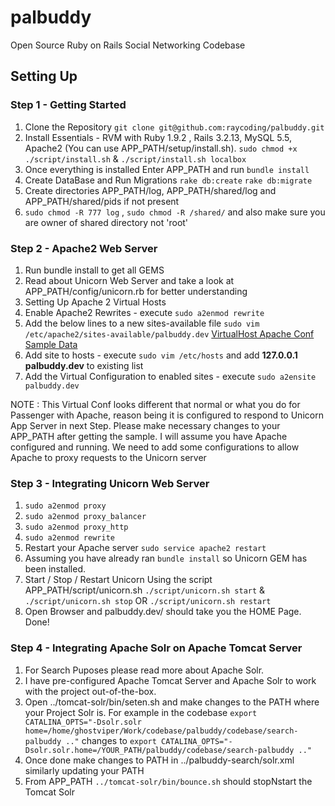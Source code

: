 palbuddy
========

Open Source Ruby on Rails Social Networking Codebase

## Setting Up

### Step 1 - Getting Started
1. Clone the Repository
`git clone git@github.com:raycoding/palbuddy.git`
2. Install Essentials - RVM with Ruby 1.9.2 , Rails 3.2.13, MySQL 5.5, Apache2 (You can use APP_PATH/setup/install.sh). `sudo chmod +x ./script/install.sh` & `./script/install.sh localbox`
3. Once everything is installed Enter APP_PATH and run `bundle install`
4. Create DataBase and Run Migrations `rake db:create` `rake db:migrate`
5. Create directories APP_PATH/log, APP_PATH/shared/log and APP_PATH/shared/pids if not present
6. `sudo chmod -R 777 log`  , `sudo chmod -R /shared/` and also make sure you are owner of shared directory not 'root'

### Step 2 - Apache2 Web Server
1. Run bundle install to get all GEMS 
2. Read about Unicorn Web Server and take a look at APP_PATH/config/unicorn.rb for better understanding
3. Setting Up Apache 2 Virtual Hosts
4. Enable Apache2 Rewrites - execute `sudo a2enmod rewrite`
5. Add the below lines to a new sites-available file `sudo vim /etc/apache2/sites-available/palbuddy.dev`
   [VirtualHost Apache Conf Sample Data](https://gist.github.com/raycoding/5561819)
6. Add site to hosts - execute `sudo vim /etc/hosts` and add **127.0.0.1  palbuddy.dev** to existing list
7. Add the Virtual Configuration to enabled sites - execute `sudo a2ensite palbuddy.dev`

NOTE : This Virtual Conf looks different that normal or what you do for Passenger with Apache, reason being it is configured to respond to Unicorn App Server in next Step. Please make necessary changes to your APP_PATH after getting the sample. I will assume you have Apache configured and running. We need to add some configurations to allow Apache to proxy requests to the Unicorn server

### Step 3 - Integrating Unicorn Web Server
1. `sudo a2enmod proxy`
2. `sudo a2enmod proxy_balancer`
3. `sudo a2enmod proxy_http`
4. `sudo a2enmod rewrite`
5. Restart your Apache server `sudo service apache2 restart`
6. Assuming you have already ran `bundle install` so Unicorn GEM has been installed.
9. Start / Stop / Restart Unicorn Using the script APP_PATH/script/unicorn.sh 
   `./script/unicorn.sh start` & `./script/unicorn.sh stop` OR `./script/unicorn.sh restart`
10. Open Browser and palbuddy.dev/ should take you the HOME Page. Done!

### Step 4 - Integrating Apache Solr on Apache Tomcat Server
1. For Search Puposes please read more about Apache Solr. 
2. I have pre-configured Apache Tomcat Server and Apache Solr to work with the project out-of-the-box.
3. Open ../tomcat-solr/bin/seten.sh and make changes to the PATH where your Project Solr is. 
For example in the codebase `export CATALINA_OPTS="-Dsolr.solr home=/home/ghostviper/Work/codebase/palbuddy/codebase/search-palbuddy .."`
changes to 
`export CATALINA_OPTS="-Dsolr.solr.home=/YOUR_PATH/palbuddy/codebase/search-palbuddy .."`
5. Once done make changes to PATH in ../palbuddy-search/solr.xml similarly updating your PATH
4. From APP_PATH `../tomcat-solr/bin/bounce.sh` should stopNstart the Tomcat Solr

